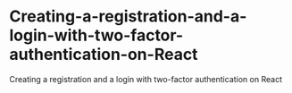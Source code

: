# Creating-a-registration-and-a-login-with-two-factor-authentication-on-React
Creating a registration and a login with two-factor authentication on React
